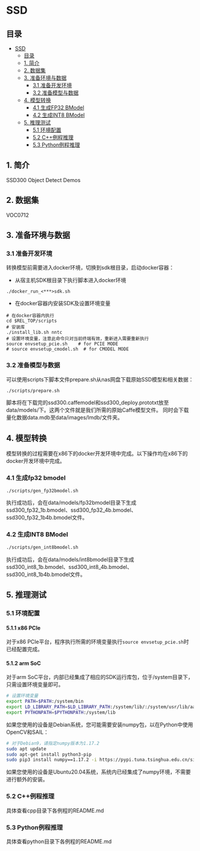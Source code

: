
# SSD

## 目录
* [SSD](#SSD)
  * [目录](##目录)
  * [1. 简介](#1-简介)
  * [2. 数据集](#2-数据集)
  * [3. 准备环境与数据](#3-准备环境与数据)
    * [3.1 准备开发环境](#31-准备开发环境)
    * [3.2 准备模型与数据](#32-准备模型与数据)
  * [4. 模型转换](#4-模型转换)
    * [4.1 生成FP32 BModel](#41-生成fp32-bmodel)
    * [4.2 生成INT8 BModel](#42-生成int8-bmodel)
  * [5. 推理测试](#5-推理测试)
    * [5.1 环境配置](#51-环境配置)
    * [5.2 C++例程推理](#52-C++例程推理)
    * [5.3 Python例程推理](#53-Python例程推理)
    

## 1. 简介
SSD300 Object Detect Demos

## 2. 数据集
VOC0712

## 3. 准备环境与数据
### 3.1 准备开发环境
转换模型前需要进入docker环境，切换到sdk根目录，启动docker容器：  
- 从宿主机SDK根目录下执行脚本进入docker环境  
```
./docker_run_<***>sdk.sh
```
- 在docker容器内安装SDK及设置环境变量
```
# 在docker容器内执行
cd $REL_TOP/scripts
# 安装库
./install_lib.sh nntc
# 设置环境变量，注意此命令只对当前终端有效，重新进入需要重新执行
source envsetup_pcie.sh    # for PCIE MODE
# source envsetup_cmodel.sh  # for CMODEL MODE
```

### 3.2 准备模型与数据
可以使用scripts下脚本文件prepare.sh从nas网盘下载原始SSD模型和相关数据：

```bash
./scripts/prepare.sh
```

脚本将在下载完的ssd300.caffemodel和ssd300_deploy.prototxt放至data/models/下。这两个文件就是我们所需的原始Caffe模型文件。
同时会下载量化数据data.mdb至data/images/lmdb/文件夹。

## 4. 模型转换
模型转换的过程需要在x86下的docker开发环境中完成。以下操作均在x86下的docker开发环境中完成。
### 4.1 生成fp32 bmodel
```bash
./scripts/gen_fp32bmodel.sh
```
执行成功后，会在data/models/fp32bmodel目录下生成ssd300_fp32_1b.bmodel、ssd300_fp32_4b.bmodel、ssd300_fp32_1b4b.bmodel文件。

### 4.2 生成INT8 BModel
```bash
./scripts/gen_int8bmodel.sh
```
执行成功后，会在data/models/int8bmodel目录下生成ssd300_int8_1b.bmodel、ssd300_int8_4b.bmodel、ssd300_int8_1b4b.bmodel文件。

## 5. 推理测试
### 5.1 环境配置
#### 5.1.1 x86 PCIe

对于x86 PCIe平台，程序执行所需的环境变量执行`source envsetup_pcie.sh`时已经配置完成。

#### 5.1.2 arm SoC
对于arm SoC平台，内部已经集成了相应的SDK运行库包，位于/system目录下，只需设置环境变量即可。

```bash
# 设置环境变量
export PATH=$PATH:/system/bin
export LD_LIBRARY_PATH=$LD_LIBRARY_PATH:/system/lib/:/system/usr/lib/aarch64-linux-gnu
export PYTHONPATH=$PYTHONPATH:/system/lib
```

如果您使用的设备是Debian系统，您可能需要安装numpy包，以在Python中使用OpenCV和SAIL：

```bash
# 对于Debian9，请指定numpy版本为1.17.2
sudo apt update
sudo apt-get install python3-pip
sudo pip3 install numpy==1.17.2 -i https://pypi.tuna.tsinghua.edu.cn/simple
```

如果您使用的设备是Ubuntu20.04系统，系统内已经集成了numpy环境，不需要进行额外的安装。

### 5.2 C++例程推理

具体查看cpp目录下各例程的README.md

### 5.3 Python例程推理
具体查看python目录下各例程的README.md